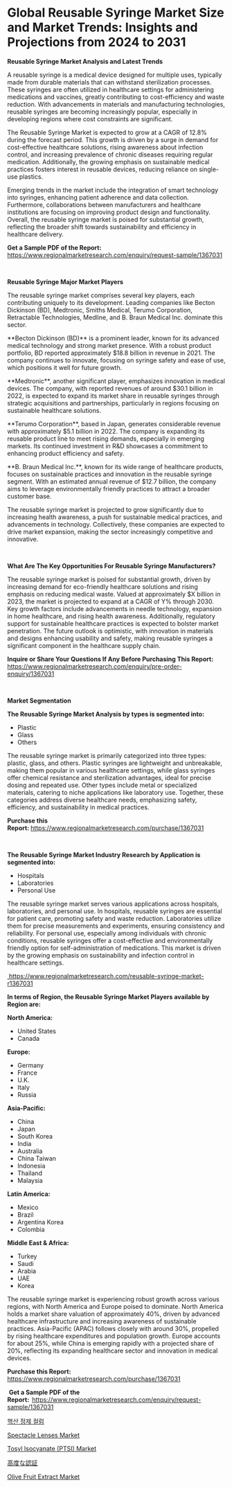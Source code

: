 <p><h1>Global Reusable Syringe Market Size and Market Trends: Insights and Projections from 2024 to 2031</h1></p><p><strong>Reusable Syringe Market Analysis and Latest Trends</strong></p>
<p><p>A reusable syringe is a medical device designed for multiple uses, typically made from durable materials that can withstand sterilization processes. These syringes are often utilized in healthcare settings for administering medications and vaccines, greatly contributing to cost-efficiency and waste reduction. With advancements in materials and manufacturing technologies, reusable syringes are becoming increasingly popular, especially in developing regions where cost constraints are significant.</p><p>The Reusable Syringe Market is expected to grow at a CAGR of 12.8% during the forecast period. This growth is driven by a surge in demand for cost-effective healthcare solutions, rising awareness about infection control, and increasing prevalence of chronic diseases requiring regular medication. Additionally, the growing emphasis on sustainable medical practices fosters interest in reusable devices, reducing reliance on single-use plastics.</p><p>Emerging trends in the market include the integration of smart technology into syringes, enhancing patient adherence and data collection. Furthermore, collaborations between manufacturers and healthcare institutions are focusing on improving product design and functionality. Overall, the reusable syringe market is poised for substantial growth, reflecting the broader shift towards sustainability and efficiency in healthcare delivery.</p></p>
<p><strong>Get a Sample PDF of the Report:&nbsp;</strong> <a href="https://www.regionalmarketresearch.com/enquiry/request-sample/1367031">https://www.regionalmarketresearch.com/enquiry/request-sample/1367031</a></p>
<p>&nbsp;</p>
<p><strong>Reusable Syringe Major Market Players</strong></p>
<p><p>The reusable syringe market comprises several key players, each contributing uniquely to its development. Leading companies like Becton Dickinson (BD), Medtronic, Smiths Medical, Terumo Corporation, Retractable Technologies, Medline, and B. Braun Medical Inc. dominate this sector.</p><p>**Becton Dickinson (BD)** is a prominent leader, known for its advanced medical technology and strong market presence. With a robust product portfolio, BD reported approximately $18.8 billion in revenue in 2021. The company continues to innovate, focusing on syringe safety and ease of use, which positions it well for future growth.</p><p>**Medtronic**, another significant player, emphasizes innovation in medical devices. The company, with reported revenues of around $30.1 billion in 2022, is expected to expand its market share in reusable syringes through strategic acquisitions and partnerships, particularly in regions focusing on sustainable healthcare solutions.</p><p>**Terumo Corporation**, based in Japan, generates considerable revenue with approximately $5.1 billion in 2022. The company is expanding its reusable product line to meet rising demands, especially in emerging markets. Its continued investment in R&D showcases a commitment to enhancing product efficiency and safety.</p><p>**B. Braun Medical Inc.**, known for its wide range of healthcare products, focuses on sustainable practices and innovation in the reusable syringe segment. With an estimated annual revenue of $12.7 billion, the company aims to leverage environmentally friendly practices to attract a broader customer base.</p><p>The reusable syringe market is projected to grow significantly due to increasing health awareness, a push for sustainable medical practices, and advancements in technology. Collectively, these companies are expected to drive market expansion, making the sector increasingly competitive and innovative.</p></p>
<p>&nbsp;</p>
<p><strong>What Are The Key Opportunities For Reusable Syringe Manufacturers?</strong></p>
<p><p>The reusable syringe market is poised for substantial growth, driven by increasing demand for eco-friendly healthcare solutions and rising emphasis on reducing medical waste. Valued at approximately $X billion in 2023, the market is projected to expand at a CAGR of Y% through 2030. Key growth factors include advancements in needle technology, expansion in home healthcare, and rising health awareness. Additionally, regulatory support for sustainable healthcare practices is expected to bolster market penetration. The future outlook is optimistic, with innovation in materials and designs enhancing usability and safety, making reusable syringes a significant component in the healthcare supply chain.</p></p>
<p><strong>Inquire or Share Your Questions If Any Before Purchasing This Report:</strong> <a href="https://www.regionalmarketresearch.com/enquiry/pre-order-enquiry/1367031">https://www.regionalmarketresearch.com/enquiry/pre-order-enquiry/1367031</a></p>
<p>&nbsp;</p>
<p><strong>Market Segmentation</strong></p>
<p><strong>The Reusable Syringe Market Analysis by types is segmented into:</strong></p>
<p><ul><li>Plastic</li><li>Glass</li><li>Others</li></ul></p>
<p><p>The reusable syringe market is primarily categorized into three types: plastic, glass, and others. Plastic syringes are lightweight and unbreakable, making them popular in various healthcare settings, while glass syringes offer chemical resistance and sterilization advantages, ideal for precise dosing and repeated use. Other types include metal or specialized materials, catering to niche applications like laboratory use. Together, these categories address diverse healthcare needs, emphasizing safety, efficiency, and sustainability in medical practices.</p></p>
<p><strong>Purchase this Report:&nbsp;</strong><a href="https://www.regionalmarketresearch.com/purchase/1367031">https://www.regionalmarketresearch.com/purchase/1367031</a></p>
<p>&nbsp;</p>
<p><strong>The Reusable Syringe Market Industry Research by Application is segmented into:</strong></p>
<p><ul><li>Hospitals</li><li>Laboratories</li><li>Personal Use</li></ul></p>
<p><p>The reusable syringe market serves various applications across hospitals, laboratories, and personal use. In hospitals, reusable syringes are essential for patient care, promoting safety and waste reduction. Laboratories utilize them for precise measurements and experiments, ensuring consistency and reliability. For personal use, especially among individuals with chronic conditions, reusable syringes offer a cost-effective and environmentally friendly option for self-administration of medications. This market is driven by the growing emphasis on sustainability and infection control in healthcare settings.</p></p>
<p><a href="https://www.regionalmarketresearch.com/reusable-syringe-market-r1367031">&nbsp;https://www.regionalmarketresearch.com/reusable-syringe-market-r1367031</a></p>
<p><strong>In terms of Region, the Reusable Syringe Market Players available by Region are:</strong></p>
<p>
    <p> <strong> North America: </strong>
        <ul>
            <li>United States</li>
            <li>Canada</li>
        </ul>
        </p> 
    <p> <strong> Europe: </strong>
        <ul>
            <li>Germany</li>
            <li>France</li>
            <li>U.K.</li>
            <li>Italy</li>
            <li>Russia</li>
        </ul>
        </p> 
    <p> <strong> Asia-Pacific: </strong>
        <ul>
            <li>China</li>
            <li>Japan</li>
            <li>South Korea</li>
            <li>India</li>
            <li>Australia</li>
            <li>China Taiwan</li>
            <li>Indonesia</li>
            <li>Thailand</li>
            <li>Malaysia</li>
        </ul>
        </p> 
    <p> <strong> Latin America: </strong>
        <ul>
            <li>Mexico</li>
            <li>Brazil</li>
            <li>Argentina Korea</li>
            <li>Colombia</li>
        </ul>
        </p> 
    <p> <strong> Middle East & Africa: </strong>
        <ul>
            <li>Turkey</li>
            <li>Saudi</li>
            <li>Arabia</li>
            <li>UAE</li>
            <li>Korea</li>
        </ul>
    </p>
    </p>
<p><p>The reusable syringe market is experiencing robust growth across various regions, with North America and Europe poised to dominate. North America holds a market share valuation of approximately 40%, driven by advanced healthcare infrastructure and increasing awareness of sustainable practices. Asia-Pacific (APAC) follows closely with around 30%, propelled by rising healthcare expenditures and population growth. Europe accounts for about 25%, while China is emerging rapidly with a projected share of 20%, reflecting its expanding healthcare sector and innovation in medical devices.</p></p>
<p><strong>Purchase this Report: </strong><a href="https://www.regionalmarketresearch.com/purchase/1367031">https://www.regionalmarketresearch.com/purchase/1367031</a></p>
<p>&nbsp;<strong>Get a Sample PDF of the Report:&nbsp;&nbsp;</strong><a href="https://www.regionalmarketresearch.com/enquiry/request-sample/1367031">https://www.regionalmarketresearch.com/enquiry/request-sample/1367031</a></p>
<p><strong></strong></p>
<p><p><a href="https://medium.com/@abbislposival/nucleic-acid-purification-column-%EC%8B%9C%EC%9E%A5%EC%9D%80-%EC%96%B4%EB%96%BB%EA%B2%8C-%EC%A7%84%ED%99%94%ED%95%A0-%EA%B2%83%EC%9D%B8%EA%B0%80-2024%EB%85%84%EB%B6%80%ED%84%B0-2031%EB%85%84%EA%B9%8C%EC%A7%80%EC%9D%98-%EC%A3%BC%EC%9A%94-%EC%8B%9C%EC%9E%A5-%EB%8F%99%ED%96%A5-%EB%B0%8F-%EC%A7%80%EC%97%AD-%EC%97%AD%ED%95%99-5a21677d6b6c?postPublishedType=repub">핵산 정제 컬럼</a></p><p><a href="https://github.com/sofayahoo2023/Market-Research-Report-List-6/blob/main/spectacle-lenses-market.md">Spectacle Lenses Market</a></p><p><a href="https://issuu.com/reportprime-2/docs/tosyl-isocyanate-ptsi-market-size-2_1fdbe5b7f099de">Tosyl Isocyanate (PTSI) Market</a></p><p><a href="https://medium.com/@adfwe254/%E3%82%B0%E3%83%AD%E3%83%BC%E3%83%90%E3%83%AB%E9%AB%98%E5%BA%A6%E8%AA%8D%E8%A8%BC%E5%B8%82%E5%A0%B4%E3%81%AF-2024%E5%B9%B4%E3%81%8B%E3%82%892031%E5%B9%B4%E3%81%BE%E3%81%A7%E3%81%AE%E6%9C%9F%E9%96%93%E3%81%AB%E3%82%8F%E3%81%9F%E3%81%A3%E3%81%A6%E5%B9%B4%E5%B9%B3%E5%9D%87%E6%88%90%E9%95%B7%E7%8E%87-cagr-%E3%81%8C5-6-%E3%81%AE%E6%88%90%E9%95%B7%E3%81%8C%E8%A6%8B%E8%BE%BC%E3%81%BE%E3%82%8C%E3%81%A6%E3%81%84%E3%81%BE%E3%81%99-335f0329c04c">高度な認証</a></p><p><a href="https://www.linkedin.com/pulse/olive-fruit-extract-industry-sector-market-dynamics-future-8y39c?trackingId=cibZpnAXStyAiw9MYx5%2F9A%3D%3D">Olive Fruit Extract Market</a></p></p>